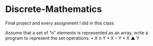 # Discrete-Mathematics
Final project and every assignment I did in this class

Assume that a set of “n” elements is represented as an array, write a program to represent the set operations:
• X n Y
• X – Y
• X ▲ Y
